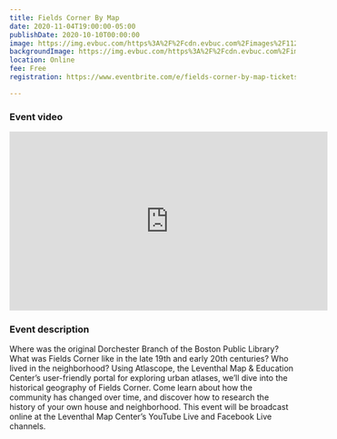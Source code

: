 ```yaml
---
title: Fields Corner By Map
date: 2020-11-04T19:00:00-05:00
publishDate: 2020-10-10T00:00:00
image: https://img.evbuc.com/https%3A%2F%2Fcdn.evbuc.com%2Fimages%2F112555761%2F167762409652%2F1%2Foriginal.20200924-161748?w=1080&auto=format%2Ccompress&q=75&sharp=10&rect=98%2C0%2C1724%2C862&s=cd39c6a755ca5daf23bb69391068a2ac
backgroundImage: https://img.evbuc.com/https%3A%2F%2Fcdn.evbuc.com%2Fimages%2F112555761%2F167762409652%2F1%2Foriginal.20200924-161748?w=1080&auto=format%2Ccompress&q=75&sharp=10&rect=98%2C0%2C1724%2C862&s=cd39c6a755ca5daf23bb69391068a2ac
location: Online
fee: Free
registration: https://www.eventbrite.com/e/fields-corner-by-map-tickets-122577124479

---
```

### Event video

<iframe width="560" height="315" src="https://www.youtube.com/embed/-iPoFOe8icQ" frameborder="0" allow="accelerometer; autoplay; clipboard-write; encrypted-media; gyroscope; picture-in-picture" allowfullscreen></iframe>

### Event description

Where was the original Dorchester Branch of the Boston Public Library? What was Fields Corner like in the late 19th and early 20th centuries? Who lived in the neighborhood? Using Atlascope, the Leventhal Map & Education Center’s user-friendly portal for exploring urban atlases, we’ll dive into the historical geography of Fields Corner. Come learn about how the community has changed over time, and discover how to research the history of your own house and neighborhood.
This event will be broadcast online at the Leventhal Map Center’s YouTube Live and Facebook Live channels.